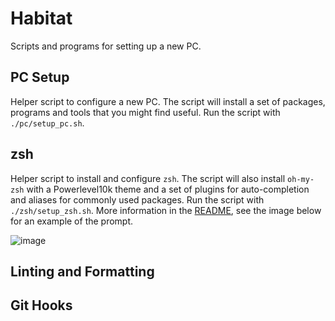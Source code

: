 # Habitat

Scripts and programs for setting up a new PC.

## PC Setup

Helper script to configure a new PC.
The script will install a set of packages, programs and tools that you might find useful.
Run the script with `./pc/setup_pc.sh`.

## zsh

Helper script to install and configure `zsh`.
The script will also install `oh-my-zsh` with a Powerlevel10k theme and a set of plugins for auto-completion and aliases for commonly used packages. Run the script with `./zsh/setup_zsh.sh`.
More information in the [README](./zsh/README.md), see the image below for an example of the prompt.

![image](https://user-images.githubusercontent.com/22048962/230769612-e225fd30-305d-469b-ab2d-20af62dc3751.png)

## Linting and Formatting

## Git Hooks


